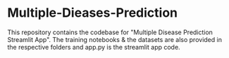 # Multiple-Dieases-Prediction
This repository contains the codebase for "Multiple Disease Prediction Streamlit App". The training notebooks & the datasets are also provided in the respective folders and app.py is the streamlit app code. 

